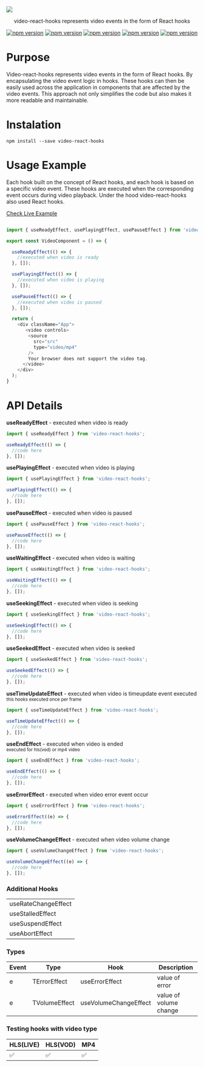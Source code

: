 <img src="https://i.ibb.co/CzzMNM7/video-react-1.jpg" style="max-width: 100%;">

<p align="middle" dir="auto">video-react-hooks represents video events in the form of React hooks</p>

<p align="middle" dir="auto">
<a href="https://www.npmjs.com/package/video-react-hooks" rel="nofollow"><img src="https://img.shields.io/npm/dt/video-react-hooks?style=flat-square" alt="npm version" data-canonical-src="" style="max-width: 100%;"></a>
<a href="https://www.npmjs.com/package/video-react-hooks" rel="nofollow"><img src="https://img.shields.io/github/languages/code-size/davidkern13/video-react-hooks?color=green&style=flat-square" alt="npm version" data-canonical-src="" style="max-width: 100%;"></a>
<a href="https://www.npmjs.com/package/video-react-hooks" rel="nofollow"><img src="https://img.shields.io/badge/javascript-f9c46b?style=flat-square" alt="npm version" data-canonical-src="" style="max-width: 100%;"></a>
<a href="https://www.npmjs.com/package/video-react-hooks" rel="nofollow"><img src="https://img.shields.io/badge/react-077FF7?style=flat-square" alt="npm version" data-canonical-src="" style="max-width: 100%;"></a>
<a href="https://www.npmjs.com/package/video-react-hooks" rel="nofollow"><img src="https://img.shields.io/badge/typescript-0474BC?style=flat-square" alt="npm version" data-canonical-src="" style="max-width: 100%;"></a>
</p>

# Purpose

Video-react-hooks represents video events in the form of React hooks. By encapsulating the video event logic in hooks. These hooks can then be easily used across the application in components that are affected by the video events. This approach not only simplifies the code but also makes it more readable and maintainable.

# Instalation

```
npm install --save video-react-hooks
```

# Usage Example

Each hook built on the concept of React hooks, and each hook is based on a specific video event. These hooks are executed when the corresponding event occurs during video playback. Under the hood video-react-hooks also used React hooks.

[Check Live Example](https://codesandbox.io/s/video-react-hooks-n9bu3d)

```JavaScript

import { useReadyEffect, usePlayingEffect, usePauseEffect } from 'video-react-hooks';

export const VideoComponent = () => {

  useReadyEffect(() => {
    //executed when video is ready
  }, []);

  usePlayingEffect(() => {
    //executed when video is playing
  }, []);

  usePauseEffect(() => {
    //executed when video is paused
  }, []);

  return (
    <div className="App">
       <video controls>
        <source
          src="src"
          type="video/mp4"
        />
        Your browser does not support the video tag.
      </video>
    </div>
  );
}

```

# API Details

**useReadyEffect** - executed when video is ready

```JavaScript
import { useReadyEffect } from 'video-react-hooks';

useReadyEffect(() => {
  //code here
}, []);
```

**usePlayingEffect** - executed when video is playing

```JavaScript
import { usePlayingEffect } from 'video-react-hooks';

usePlayingEffect(() => {
  //code here
}, []);
```

**usePauseEffect** - executed when video is paused

```JavaScript
import { usePauseEffect } from 'video-react-hooks';

usePauseEffect(() => {
  //code here
}, []);
```

**useWaitingEffect** - executed when video is waiting

```JavaScript
import { useWaitingEffect } from 'video-react-hooks';

useWaitingEffect(() => {
  //code here
}, []);
```

**useSeekingEffect** - executed when video is seeking

```JavaScript
import { useSeekingEffect } from 'video-react-hooks';

useSeekingEffect(() => {
  //code here
}, []);
```

**useSeekedEffect** - executed when video is seeked

```JavaScript
import { useSeekedEffect } from 'video-react-hooks';

useSeekedEffect(() => {
  //code here
}, []);
```

**useTimeUpdateEffect** - executed when video is timeupdate event executed
<br>
<sub>this hooks executed once per frame</sub>

```JavaScript
import { useTimeUpdateEffect } from 'video-react-hooks';

useTimeUpdateEffect(() => {
  //code here
}, []);
```

**useEndEffect** - executed when video is ended
<br>
<sub>executed for hls(vod) or mp4 video</sub>

```JavaScript
import { useEndEffect } from 'video-react-hooks';

useEndEffect(() => {
  //code here
}, []);
```

**useErrorEffect** - executed when video error event occur

```JavaScript
import { useErrorEffect } from 'video-react-hooks';

useErrorEffect((e) => {
  //code here
}, []);
```

**useVolumeChangeEffect** - executed when video volume change

```JavaScript
import { useVolumeChangeEffect } from 'video-react-hooks';

useVolumeChangeEffect((e) => {
  //code here
}, []);
```
### Additional Hooks


|  |
| ------------- |
| useRateChangeEffect |
| useStalledEffect |
| useSuspendEffect |
| useAbortEffect |

### Types


| Event | Type | Hook | Description |
| ------------- | ------------- | ------------- | ------------- |
| e | TErrorEffect | useErrorEffect | value of error |
| e | TVolumeEffect | useVolumeChangeEffect | value of volume change |


### Testing hooks with video type


| HLS(LIVE) | HLS(VOD) | MP4 |
| ------------- | ------------- | ------------- |
| :white_check_mark: | :white_check_mark: | :white_check_mark: |
